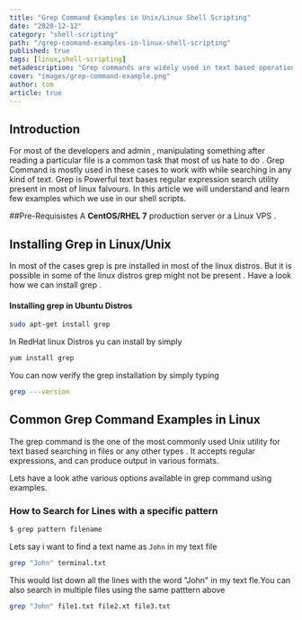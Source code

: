 ```yaml
---
title: "Grep Command Examples in Unix/Linux Shell Scripting"
date: "2020-12-12"
category: "shell-scripting"
path: "/grep-coomand-examples-in-linux-shell-scripting"
published: true
tags: [linux,shell-scripting]
metadescription: "Grep commands are widely used in text based operations linux shell scripting .Lets learn Grep Command Exmples in Unix/Linux Shell Scripting"
cover: "images/grep-command-example.png"
author: tom
article: true
---
```


## Introduction
For most of the developers and admin , manipulating something after reading a particular file is a common task that most of us hate to do .
Grep Command is mostly used in these cases to work with while searching in any kind of text.
Grep is Powerful text bases regular expression search utility present in most of linux falvours. 
In this article we will understand and learn few examples which we use in our shell scripts.


##Pre-Requisistes
A **CentOS/RHEL 7**  production server or a Linux VPS . 

## Installing Grep in Linux/Unix
In most of the cases grep is pre installed in most of the linux distros. But it is possible in some of the linux distros grep might not be present .
 Have a look how we can install grep .
 #### Installing grep in Ubuntu Distros
 ```bash
 sudo apt-get install grep
 ```

 In RedHat linux Distros yu can install by simply 
 ```bash
 yum install grep
 ```
 You can now verify the grep installation by simply typing 
 ```bash
 grep ---version
```
## Common Grep Command Examples in Linux 
The grep command is the one of the most commonly used  Unix utility for text based searching in files or any other types . It accepts regular expressions, and can produce output in various formats.  

Lets have a look athe various options available in grep command  using examples.

### How to Search for Lines with a specific pattern

```bash
$ grep pattern filename
```
Lets say i want to find a text name as ```John``` in my text file

```bash
grep "John" terminal.txt
```
This would list down all the lines with the word "John" in my text fle.You can also search in multiple files using the same patttern above 

```bash
grep "John" file1.txt file2.xt file3.txt 
```


### 

